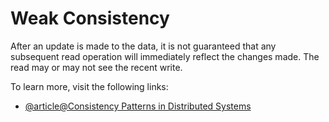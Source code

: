 # Weak Consistency

After an update is made to the data, it is not guaranteed that any subsequent read operation will immediately reflect the changes made. The read may or may not see the recent write.

To learn more, visit the following links:

- [@article@Consistency Patterns in Distributed Systems](https://cs.fyi/guide/consistency-patterns-week-strong-eventual/)
